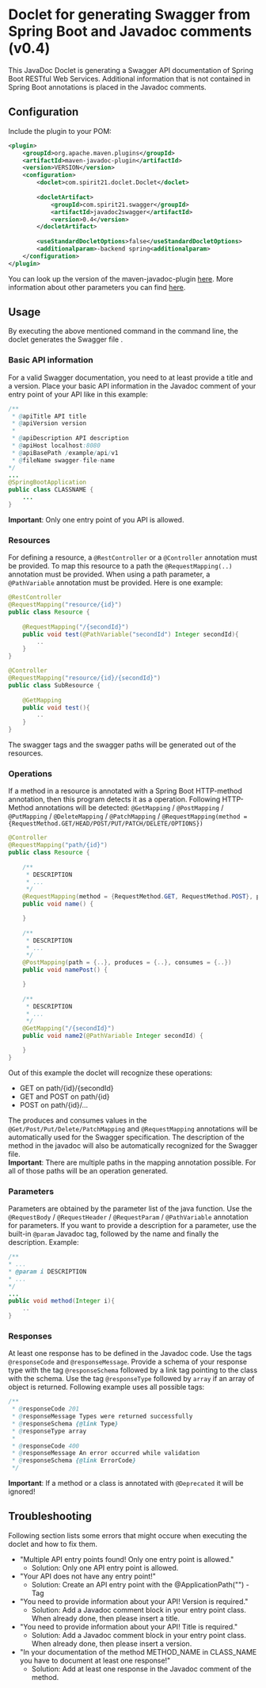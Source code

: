 # Doclet for generating Swagger from Spring Boot and Javadoc comments (v0.4)
This JavaDoc Doclet is generating a Swagger API documentation of Spring Boot RESTful Web Services. Additional information that is not contained in Spring Boot annotations is placed in the Javadoc comments.

## Configuration
Include the plugin to your POM:

```xml
<plugin>
	<groupId>org.apache.maven.plugins</groupId>
	<artifactId>maven-javadoc-plugin</artifactId>
	<version>VERSION</version>
	<configuration>
		<doclet>com.spirit21.doclet.Doclet</doclet>
		
		<docletArtifact>
			<groupId>com.spirit21.swagger</groupId>
			<artifactId>javadoc2swagger</artifactId>
			<version>0.4</version>
		</docletArtifact>
		
		<useStandardDocletOptions>false</useStandardDocletOptions>
		<additionalparam>-backend spring<additionalparam>
	</configuration>
</plugin>
```
You can look up the version of the maven-javadoc-plugin <a href="https://search.maven.org/artifact/org.apache.maven.plugins/maven-javadoc-plugin/3.0.1/maven-plugin">here</a>.
More information about other parameters you can find [here](https://github.com/SPIRIT-21/swagger-doclet/#parameters).

## Usage
By executing the above mentioned command in the command line, the doclet generates the Swagger file .

### Basic API information
For a valid Swagger documentation, you need to at least provide a title and a version. Place your basic API information in the Javadoc comment of your entry point of your API like in this example:

```java
/**
 * @apiTitle API title
 * @apiVersion version
 * 
 * @apiDescription API description
 * @apiHost localhost:8080
 * @apiBasePath /example/api/v1
 * @fileName swagger-file-name
*/
...
@SpringBootApplication
public class CLASSNAME {
	...
}
```

**Important**: Only one entry point of you API is allowed.

### Resources
For defining a resource, a `@RestController` or a `@Controller` annotation must be provided. To map this resource to a path the `@RequestMapping(..)` annotation must be provided. When using a path parameter, a `@PathVariable` annotation must be provided. Here is one example:

```java
@RestController
@RequestMapping("resource/{id}")
public class Resource {
	
	@RequestMapping("/{secondId}")
	public void test(@PathVariable("secondId") Integer secondId){
		..
	}
}
```

```java
@Controller
@RequestMapping("resource/{id}/{secondId}")
public class SubResource {
	
	@GetMapping
	public void test(){
		..
	}
}
```

The swagger tags and the swagger paths will be generated out of the resources.
	
### Operations
If a method in a resource is annotated with a Spring Boot HTTP-method annotation, then this program detects it as a operation.
Following HTTP-Method annotations will be detected: `@GetMapping` / `@PostMapping` / `@PutMapping` / `@DeleteMapping` / `@PatchMapping` / `@RequestMapping(method = {RequestMethod.GET/HEAD/POST/PUT/PATCH/DELETE/OPTIONS})`

```java
@Controller
@RequestMapping("path/{id}")
public class Resource {
	
	/** 
	 * DESCRIPTION
	 * ...
	 */
	@RequestMapping(method = {RequestMethod.GET, RequestMethod.POST}, produces = {..}, consumes = {..})
	public void name() {

	}
	
	/** 
	 * DESCRIPTION
	 * ...
	 */
	@PostMapping(path = {..}, produces = {..}, consumes = {..})
	public void namePost() {

	}	
	
	/** 
	 * DESCRIPTION
	 * ...
	 */
	@GetMapping("/{secondId}")
	public void name2(@PathVariable Integer secondId) {

	}
}
```

Out of this example the doclet will recognize these operations:

<ul>
	<li>GET on path/{id}/{secondId}</li>
	<li>GET and POST on path/{id}</li>
	<li>POST on path/{id}/...</li> 
</ul> 

The produces and consumes values in the `@Get/Post/Put/Delete/PatchMapping` and `@RequestMapping` annotations will be automatically used for the Swagger specification. 
The description of the method in the javadoc will also be automatically recognized for the Swagger file.<br/>
**Important**: There are multiple paths in the mapping annotation possible. For all of those paths will be an operation generated.  

### Parameters
Parameters are obtained by the parameter list of the java function. Use the `@RequestBody` / `@RequestHeader` / `@RequestParam` / `@PathVariable` annotation for parameters.
If you want to provide a description for a parameter, use the built-in `@param` Javadoc tag, followed by the name and finally the description. Example:

```java
/**
* ...
* @param i DESCRIPTION
* ...
*/
...
public void method(Integer i){
	..
}
```

### Responses
At least one response has to be defined in the Javadoc code. Use the tags `@responseCode` and `@responseMessage`. Provide a schema of your response type with the tag `@responseSchema` followed by a link tag pointing to the class with the schema. Use the tag `@responseType` followed by `array` if an array of object is returned. Following example uses all possible tags:

```java
/**
 * @responseCode 201
 * @responseMessage Types were returned successfully
 * @responseSchema {@link Type}
 * @responseType array
 * 
 * @responseCode 400
 * @responseMessage An error occurred while validation
 * @responseSchema {@link ErrorCode}
 */
```

**Important**: If a method or a class is annotated with `@Deprecated` it will be ignored!

## Troubleshooting
Following section lists some errors that might occure when executing the doclet and how to fix them.
* "Multiple API entry points found! Only one entry point is allowed."
  * Solution: Only one API entry point is allowed.
* "Your API does not have any entry point!"
  * Solution: Create an API entry point with the @ApplicationPath("") - Tag
* "You need to provide information about your API! Version is required."
  * Solution: Add a Javadoc comment block in your entry point class. When already done, then please insert a title.
* "You need to provide information about your API! Title is required."
  * Solution: Add a Javadoc comment block in your entry point class. When already done, then please insert a version.
* "In your documentation of the method METHOD_NAME in CLASS_NAME you have to document at least one response!"
  * Solution: Add at least one response in the Javadoc comment of the method.